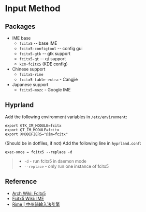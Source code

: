 # Input Method

## Packages
- IME base
  - `fcitx5` -- base IME
  - `fcitx5-configtool` -- config gui
  - `fcitx5-gtk` -- gtk support
  - `fcitx5-qt` -- qt support
  - `kcm-fcitx5` (KDE config)
- Chinese support
  - `fcitx5-rime`
  - `fcitx5-table-extra` - Cangjie
- Japanese support 
  - `fcitx5-mozc` - Google IME 

## Hyprland
Add the following environment variables in `/etc/environment`:
```
export GTK_IM_MODULE=fcitx
export QT_IM_MODULE=fcitx
export XMODIFIERS="@im=fcitx"
```
(Should be in dotfiles, if not) Add the following line in `hyprland.conf`:
```
exec-once = fcitx5 --replace -d
```
> - `-d` - run fcitx5 in daemon mode
> - `--replace` - only run one instance of fcitx5

## Reference 
- [Arch Wiki: Fcitx5](https://wiki.archlinux.org/title/Fcitx5)
- [Fcitx5 Wiki: IME](https://fcitx-im.org/wiki/Input_method_engines)
- [Rime | 中州韻輸入法引擎](https://rime.im/)
